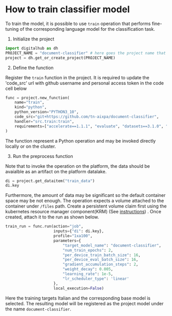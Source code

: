 # How to train classifier model

To train the model, it is possible to use ``train`` operation that performs fine-tuning of the corresponding language model
for the classification task. 

1. Initialize the project

```python
import digitalhub as dh
PROJECT_NAME = "document-classifier" # here goes the project name that you are creating on the platform
project = dh.get_or_create_project(PROJECT_NAME)
```

2. Define the function

Register the ``train`` function in the project. It is required to update the 'code_src' url with github username and personal access token in the code cell below

```python
func = project.new_function(
    name="train", 
    kind="python", 
    python_version="PYTHON3_10", 
    code_src="git+https://github.com/tn-aixpa/document-classifier", 
    handler="src.train:train",
    requirements=["accelerate==1.1.1", "evaluate", "datasets==3.1.0", "torch==2.5.1", "torch_tensorrt==2.5.0", "torchmetrics==1.6.0", "torchtext==0.18.0", "transformer_engine==1.12.0", "transformer_engine_cu12==1.12.0", "transformers==4.46.3", "pandas==2.2.3", "numpy==2.1.3", "numpyencoder==0.3.0", "scikit-learn==1.5.2", "scipy==1.14.1", "GitPython==3.1.43", "attrs==24.2.0", "async-timeout==5.0.1", "aiosignal==1.3.1", "aiohappyeyeballs==2.4.4", "aiohttp==3.11.9", "Unidecode==1.3.8"]
)
```
The function represent a Python operation and may be invoked directly locally or on the cluster.

3. Run the preprocess function

Note that to invoke the operation on the platform, the data should be avaialble as an artifact on the platform datalake.

```python
di = project.get_dataitem("train_data")
di.key
```

Furthermore, the amount of data may be significant so the default container space may be not enough. The operation expects a volume
attached to the container under ``/files`` path. Create a persistent volume claim first using the kubernetes resource manager component(KRM) (See [instructions](https://scc-digitalhub.github.io/docs/tasks/resources/#managing-persistent-volume-claims)) . Once created, attach it to the run as shown below.


```python
train_run = func.run(action="job",
                     inputs={"di": di.key},
                     profile="1xa100",
                     parameters={
                         "target_model_name": "document-classifier",
                         "num_train_epochs": 2,
                         "per_device_train_batch_size": 16,
                         "per_device_eval_batch_size": 16,
                         "gradient_accumulation_steps": 2,
                         "weight_decay": 0.005,
                         "learning_rate": 1e-5,
                         "lr_scheduler_type": 'linear'
                     },
                     local_execution=False)
```

Here the training targets Italian and the corresponding base model is selected. The resulting model will be registered as the project model under the name ``document-classifier``.
